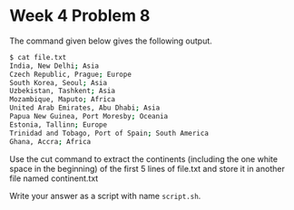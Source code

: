 # Week 4 Problem  8

The command given below gives the following output.

```bash 
$ cat file.txt
India, New Delhi; Asia
Czech Republic, Prague; Europe
South Korea, Seoul; Asia
Uzbekistan, Tashkent; Asia
Mozambique, Maputo; Africa
United Arab Emirates, Abu Dhabi; Asia
Papua New Guinea, Port Moresby; Oceania
Estonia, Tallinn; Europe
Trinidad and Tobago, Port of Spain; South America
Ghana, Accra; Africa
```

Use the cut command to extract the continents (including the one white space in the beginning) of the first 5 lines of file.txt and store it in another file named continent.txt 

Write your answer as a script with name ` script.sh `.
